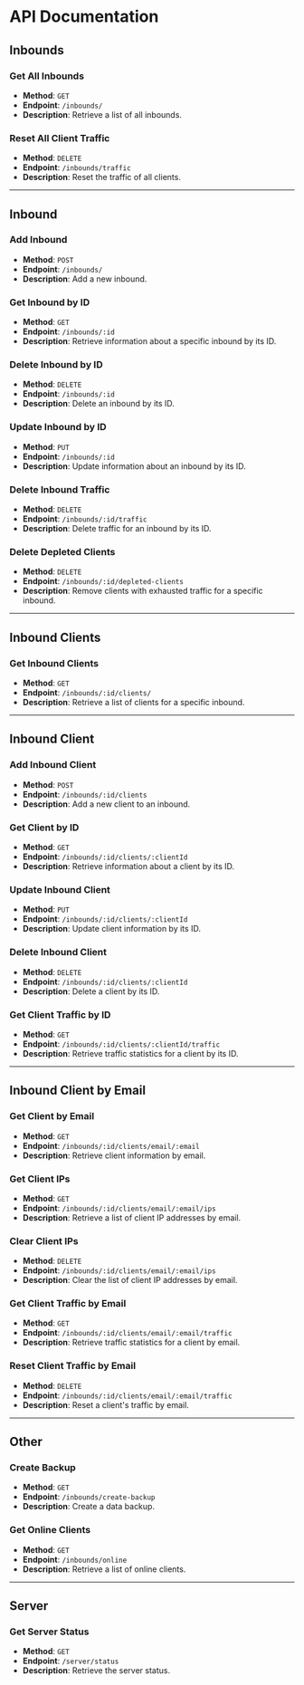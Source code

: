 # API Documentation

## Inbounds

### Get All Inbounds
- **Method**: `GET`
- **Endpoint**: `/inbounds/`
- **Description**: Retrieve a list of all inbounds.

### Reset All Client Traffic
- **Method**: `DELETE`
- **Endpoint**: `/inbounds/traffic`
- **Description**: Reset the traffic of all clients.

---

## Inbound

### Add Inbound
- **Method**: `POST`
- **Endpoint**: `/inbounds/`
- **Description**: Add a new inbound.

### Get Inbound by ID
- **Method**: `GET`
- **Endpoint**: `/inbounds/:id`
- **Description**: Retrieve information about a specific inbound by its ID.

### Delete Inbound by ID
- **Method**: `DELETE`
- **Endpoint**: `/inbounds/:id`
- **Description**: Delete an inbound by its ID.

### Update Inbound by ID
- **Method**: `PUT`
- **Endpoint**: `/inbounds/:id`
- **Description**: Update information about an inbound by its ID.

### Delete Inbound Traffic
- **Method**: `DELETE`
- **Endpoint**: `/inbounds/:id/traffic`
- **Description**: Delete traffic for an inbound by its ID.

### Delete Depleted Clients
- **Method**: `DELETE`
- **Endpoint**: `/inbounds/:id/depleted-clients`
- **Description**: Remove clients with exhausted traffic for a specific inbound.

---

## Inbound Clients

### Get Inbound Clients
- **Method**: `GET`
- **Endpoint**: `/inbounds/:id/clients/`
- **Description**: Retrieve a list of clients for a specific inbound.

---

## Inbound Client

### Add Inbound Client
- **Method**: `POST`
- **Endpoint**: `/inbounds/:id/clients`
- **Description**: Add a new client to an inbound.

### Get Client by ID
- **Method**: `GET`
- **Endpoint**: `/inbounds/:id/clients/:clientId`
- **Description**: Retrieve information about a client by its ID.

### Update Inbound Client
- **Method**: `PUT`
- **Endpoint**: `/inbounds/:id/clients/:clientId`
- **Description**: Update client information by its ID.

### Delete Inbound Client
- **Method**: `DELETE`
- **Endpoint**: `/inbounds/:id/clients/:clientId`
- **Description**: Delete a client by its ID.

### Get Client Traffic by ID
- **Method**: `GET`
- **Endpoint**: `/inbounds/:id/clients/:clientId/traffic`
- **Description**: Retrieve traffic statistics for a client by its ID.

---

## Inbound Client by Email

### Get Client by Email
- **Method**: `GET`
- **Endpoint**: `/inbounds/:id/clients/email/:email`
- **Description**: Retrieve client information by email.

### Get Client IPs
- **Method**: `GET`
- **Endpoint**: `/inbounds/:id/clients/email/:email/ips`
- **Description**: Retrieve a list of client IP addresses by email.

### Clear Client IPs
- **Method**: `DELETE`
- **Endpoint**: `/inbounds/:id/clients/email/:email/ips`
- **Description**: Clear the list of client IP addresses by email.

### Get Client Traffic by Email
- **Method**: `GET`
- **Endpoint**: `/inbounds/:id/clients/email/:email/traffic`
- **Description**: Retrieve traffic statistics for a client by email.

### Reset Client Traffic by Email
- **Method**: `DELETE`
- **Endpoint**: `/inbounds/:id/clients/email/:email/traffic`
- **Description**: Reset a client's traffic by email.

---

## Other

### Create Backup
- **Method**: `GET`
- **Endpoint**: `/inbounds/create-backup`
- **Description**: Create a data backup.

### Get Online Clients
- **Method**: `GET`
- **Endpoint**: `/inbounds/online`
- **Description**: Retrieve a list of online clients.

---

## Server

### Get Server Status
- **Method**: `GET`
- **Endpoint**: `/server/status`
- **Description**: Retrieve the server status.